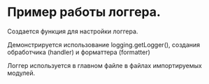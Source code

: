 # Пример работы логгера.

Создается функция для настройки логгера.

Демонстрируется использование logging.getLogger(), создания обработчика (handler) и форматтера (formatter)

Логгер используется в главном файле в файлах импортируемых модулей.

